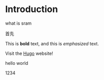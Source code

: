 # Introduction

what is sram

首先

This is **bold** text, and this is _emphasized_ text.

Visit the [Hugo](https://gohugo.io) website!

hello world

1234
